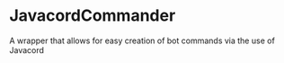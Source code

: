 # JavacordCommander
A wrapper that allows for easy creation of bot commands via the use of Javacord
